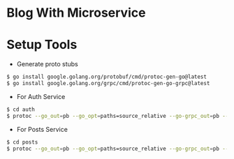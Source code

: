 # Blog With Microservice

# Setup Tools

- Generate proto stubs

```sh
$ go install google.golang.org/protobuf/cmd/protoc-gen-go@latest
$ go install google.golang.org/grpc/cmd/protoc-gen-go-grpc@latest
```

- For Auth Service

```sh
$ cd auth
$ protoc --go_out=pb --go_opt=paths=source_relative --go-grpc_out=pb --go-grpc_opt=paths=source_relative auth.proto
```

- For Posts Service

```sh
$ cd posts
$ protoc --go_out=pb --go_opt=paths=source_relative --go-grpc_out=pb --go-grpc_opt=paths=source_relative posts.proto
```
